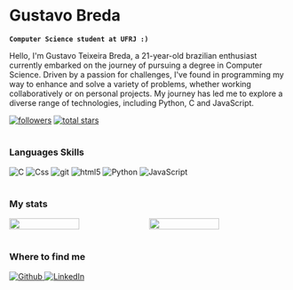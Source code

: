 #  Gustavo Breda

**`Computer Science student at UFRJ :)`**

Hello, I'm Gustavo Teixeira Breda, a 21-year-old brazilian enthusiast currently embarked on the journey of pursuing a degree in Computer Science. Driven by a passion for challenges, I've found in programming my way to enhance and solve a variety of problems, whether working collaboratively or on personal projects. My journey has led me to explore a diverse range of technologies, including Python, C and JavaScript.

   <p align="left">
      <a href="https://github.com/AntonioABLima?tab=followers">
         <img alt="followers" title="Me siga no GitHub" src="https://custom-icon-badges.demolab.com/github/followers/GustavoBreda?color=236ad3&labelColor=1155ba&style=for-the-badge&logo=person-add&label=Follow&logoColor=white"/></a>
      <a href="https://github.com/rodrigotriboni1?tab=repositories&sort=stargazers">
         <img alt="total stars" title="Total de estrelas no GitHub" src="https://custom-icon-badges.demolab.com/github/stars/GustavoBreda?color=55960c&style=for-the-badge&labelColor=488207&logo=star"/></a>
   </p>

#
<h3>Languages Skills</h3>
<p>
  <img alt="C" src="https://img.shields.io/badge/-C-03589b?style=flat-square&logo=C&logoColor=white" />
  <img alt="Css" src="https://img.shields.io/badge/-CSS3-1572B6?style=flat-square&logo=css3&logoColor=white" />
  <img alt="git" src="https://img.shields.io/badge/-Git-F05032?style=flat-square&logo=git&logoColor=white" />
  <img alt="html5" src="https://img.shields.io/badge/-HTML5-E34F26?style=flat-square&logo=html5&logoColor=white" />
  <img alt="Python" src="https://img.shields.io/badge/-Python-FFD343?style=flat-square&logo=python&logoColor=white" />
  <img alt="JavaScript" src="https://img.shields.io/badge/-JavaScript-F7DF1E?style=flat-square&logo=javascript&logoColor=white" />
</p>

#

<h3>My stats</h3>
<div style="display: flex; flex-direction: row;">
 <img style="height: auto; width: 50%;" class="img" src="https://github-readme-stats.vercel.app/api?username=GustavoBreda&show_icons=true&theme=radical" />
 <img style="height: auto; width: 50%;" class="img" src="https://github-readme-stats.vercel.app/api/top-langs/?username=GustavoBreda&theme=radical&layout=compact" />
</div>

#

<h3>Where to find me</h3>
<p> <a href="https://github.com/GustavoBreda" target="_blank" > <img alt="Github" src="https://img.shields.io/badge/GitHub-%2312100E.svg?&style=for-the-badge&logo=Github&logoColor=white"/> </a> 
</a> <a href="https://www.linkedin.com/in/gustavo-breda-50a4b7276/" target="_blank" > <img alt="LinkedIn" src="https://img.shields.io/badge/linkedin-%230077B5.svg?&style=for-the-badge&logo=linkedin&logoColor=white"/> </a>

#

